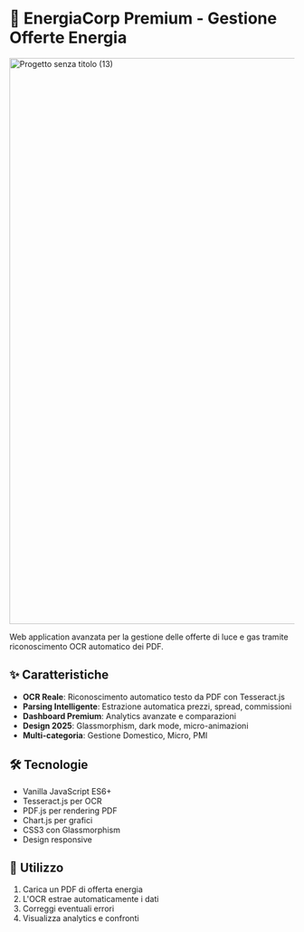 # 🔋 EnergiaCorp Premium - Gestione Offerte Energia  
<img width="2000" height="1000" alt="Progetto senza titolo (13)" src="https://github.com/user-attachments/assets/13566ce1-7bd1-4237-a9b3-1ed653e53c41" />

Web application avanzata per la gestione delle offerte di luce e gas tramite riconoscimento OCR automatico dei PDF.

## ✨ Caratteristiche

- **OCR Reale**: Riconoscimento automatico testo da PDF con Tesseract.js
- **Parsing Intelligente**: Estrazione automatica prezzi, spread, commissioni
- **Dashboard Premium**: Analytics avanzate e comparazioni
- **Design 2025**: Glassmorphism, dark mode, micro-animazioni
- **Multi-categoria**: Gestione Domestico, Micro, PMI

## 🛠️ Tecnologie

- Vanilla JavaScript ES6+
- Tesseract.js per OCR
- PDF.js per rendering PDF
- Chart.js per grafici
- CSS3 con Glassmorphism
- Design responsive

## 📱 Utilizzo

1. Carica un PDF di offerta energia
2. L'OCR estrae automaticamente i dati
3. Correggi eventuali errori
4. Visualizza analytics e confronti
